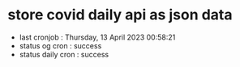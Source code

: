 # store covid daily api as json data

- last cronjob : Thursday, 13 April 2023 00:58:21
- status og cron : success
- status daily cron : success
      
      